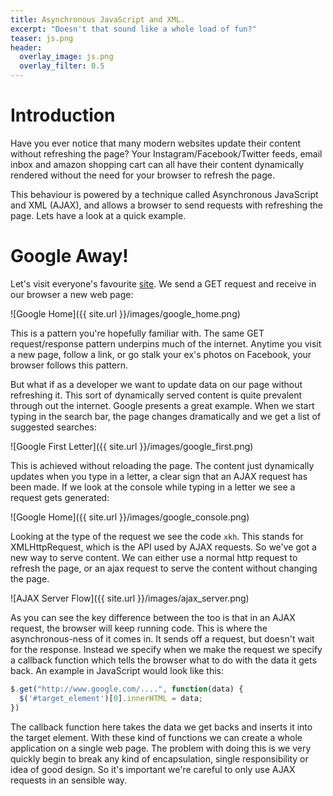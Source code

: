 ```yaml
---
title: Asynchronous JavaScript and XML.
excerpt: "Doesn't that sound like a whole load of fun?"
teaser: js.png
header:
  overlay_image: js.png
  overlay_filter: 0.5
---
```

# Introduction

Have you ever notice that many modern websites update their content without refreshing the page? Your Instagram/Facebook/Twitter feeds, email inbox and amazon shopping cart can all have their content dynamically rendered without the need for your browser to refresh the page.

This behaviour is powered by a technique called Asynchronous JavaScript and XML (AJAX), and allows a browser to send requests with refreshing the page. Lets have a look at a quick example.

# Google Away!

Let's visit everyone's favourite [site](http://www.google.com). We send a GET request and receive in our browser
a new web page:

![Google Home]({{ site.url }}/images/google_home.png)

This is a pattern you're hopefully familiar with. The same GET request/response pattern underpins much of the internet. Anytime you visit a new page, follow a link, or go stalk your ex's photos on Facebook, your browser follows this pattern.

But what if as a developer we want to update data on our page without refreshing it. This sort of dynamically served content is quite prevalent through out the internet. Google presents a great example. When we start typing in the search bar, the page changes dramatically and we get a list of suggested searches:

![Google First Letter]({{ site.url }}/images/google_first.png)

This is achieved without reloading the page. The content just dynamically updates when you type in a letter, a clear sign that an AJAX request has been made. If we look at the console while typing in a letter we see a request gets generated:

![Google Home]({{ site.url }}/images/google_console.png)

Looking at the type of the request we see the code `xkh`. This stands for XMLHttpRequest, which is the API used by AJAX requests. So we've got a new way to serve content. We can either use a normal http request to refresh the page, or an ajax request to serve the content without changing the page.

 ![AJAX Server Flow]({{ site.url }}/images/ajax_server.png)

As you can see the key difference between the too is that in an AJAX request, the browser will keep running code. This is where the asynchronous-ness of it comes in. It sends off a request, but doesn't wait for the response. Instead we specify when we make the request we specify a callback function which tells the browser what to do with the data it gets back. An example in JavaScript would look like this:

```javaScript
$.get("http://www.google.com/....", function(data) {
  $('#target_element')[0].innerHTML = data;
})
```

The callback function here takes the data we get backs and inserts it into the target element. With these kind of functions we can create a whole application on a single web page. The problem with doing this is we very quickly begin to break any kind of encapsulation, single responsibility or idea of good design. So it's important we're careful to only use AJAX requests in an sensible way.
